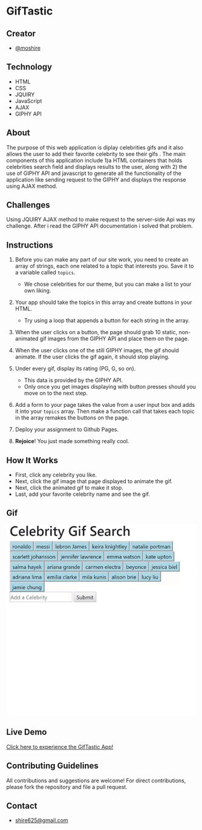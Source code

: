# GifTastic


## Creator
- [@moshire](https://github.com/moshire)

## Technology
* HTML
* CSS
* JQUIRY
* JavaScript
* AJAX
*  GIPHY API

## About
The purpose of this web application is diplay celebrities gifs and it also allows the user to add their favorite celebrity to see their gifs . The main components of this application include 1)a HTML containers that holds celebrities search field and displays results to the user, along with 2) the use of  GIPHY API and javascript to generate all the functionality of the application like sending request to the GIPHY and displays the response using AJAX method.

## Challenges
Using JQUIRY AJAX method to make request to the server-side Api was my challenge. After i read the GIPHY API documentation i solved that problem. 

## Instructions
1. Before you can make any part of our site work, you need to create an array of strings, each one related to a topic that interests you. Save it to a variable called `topics`.
   * We chose celebrities for our theme, but you can make a list to your own liking.

2. Your app should take the topics in this array and create buttons in your HTML.
   * Try using a loop that appends a button for each string in the array.

3. When the user clicks on a button, the page should grab 10 static, non-animated gif images from the GIPHY API and place them on the page.

4. When the user clicks one of the still GIPHY images, the gif should animate. If the user clicks the gif again, it should stop playing.

5. Under every gif, display its rating (PG, G, so on).
   * This data is provided by the GIPHY API.
   * Only once you get images displaying with button presses should you move on to the next step.

6. Add a form to your page takes the value from a user input box and adds it into your `topics` array. Then make a function call that takes each topic in the array remakes the buttons on the page.

7. Deploy your assignment to Github Pages.

8. **Rejoice**! You just made something really cool.

## How It Works
* First, click any celebrity you like.
* Next, click the gif image that page displayed to animate the gif.
* Next, click the animated gif to make it stop.
* Last, add your favorite celebrity name and see the gif.

## Gif
![GifTastic App Gif](assets/images/gif.gif)

## Live Demo
[Click here to experience the GifTastic App!](https://moshire.github.io/GifTastic/)

## Contributing Guidelines
All contributions and suggestions are welcome! For direct contributions, please fork the repository and file a pull request.

## Contact
* shire625@gmail.com



